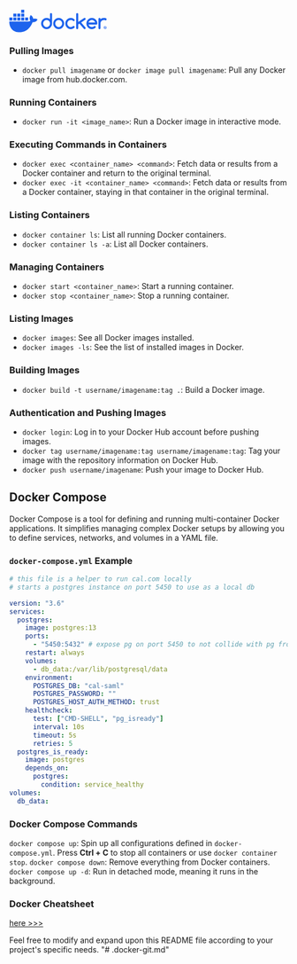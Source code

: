 <a href="https://www.docker.com/"><svg class="docker_logo " id="Layer_1" data-name="Layer 1" xmlns="http://www.w3.org/2000/svg" viewBox="0 0 2334.44 537.22" style="width: 35%; height: auto;"><defs><style>.cls-1 { fill: #1d63ed; stroke-width: 0px; }</style></defs><path class="cls-1" d="m664.01,223.35c-16.55-11.14-60.03-15.89-91.64-7.38-1.7-31.49-17.94-58.03-47.65-81.17l-10.99-7.38-7.33,11.07c-14.4,21.86-20.47,51-18.33,77.49,1.7,16.32,7.37,34.66,18.33,47.97-41.15,23.87-79.07,18.45-247.03,18.45H.06c-.76,37.93,5.34,110.88,51.73,170.27,5.12,6.56,10.74,12.91,16.84,19.02,37.72,37.77,94.71,65.47,179.93,65.54,130,.12,241.39-70.16,309.15-240.07,22.3.37,81.15,3.99,109.95-51.66.7-.94,7.33-14.76,7.33-14.76l-10.98-7.38Zm-494.72-39.14h-72.92v72.92h72.92v-72.92Zm94.21,0h-72.92v72.92h72.92v-72.92Zm94.21,0h-72.92v72.92h72.92v-72.92Zm94.21,0h-72.92v72.92h72.92v-72.92Zm-376.82,0H2.16v72.92h72.92v-72.92Zm94.21-92.11h-72.92v72.92h72.92v-72.92Zm94.21,0h-72.92v72.92h72.92v-72.92Zm94.21,0h-72.92v72.92h72.92v-72.92ZM357.7,0h-72.92v72.92h72.92V0Z"></path><g><path class="cls-1" d="m2329.93,424.7c0,18.94-14.87,33.81-34.21,33.81s-34.42-14.87-34.42-33.81,15.27-33.4,34.42-33.4,34.21,14.87,34.21,33.4Zm-60.08,0c0,14.87,11,26.68,26.07,26.68s25.46-11.81,25.46-26.47-10.8-26.89-25.65-26.89-25.87,12.02-25.87,26.68Zm20.58,17.52h-7.74v-33.4c3.04-.61,7.33-1.02,12.82-1.02,6.32,0,9.16,1.02,11.61,2.45,1.84,1.42,3.26,4.07,3.26,7.33,0,3.67-2.85,6.52-6.91,7.74v.41c3.24,1.21,5.08,3.66,6.1,8.14,1.01,5.09,1.62,7.13,2.45,8.35h-8.35c-1.02-1.22-1.64-4.27-2.65-8.15-.61-3.66-2.65-5.29-6.93-5.29h-3.66v13.45Zm.2-18.94h3.66c4.28,0,7.74-1.42,7.74-4.88,0-3.06-2.23-5.11-7.13-5.11-2.03,0-3.46.21-4.27.43v9.56Z"></path><path class="cls-1" d="m1017.65,86.68c-4.79-4.68-10.54-7.06-17.43-7.06s-12.81,2.38-17.42,7.06c-4.62,4.68-6.88,10.68-6.88,17.83v119.4c-23.7-19.59-51.05-29.47-82.16-29.47-36.16,0-67.08,13.06-92.7,39.27-25.62,26.12-38.34,57.72-38.34,94.78s12.81,68.57,38.34,94.78c25.62,26.12,56.46,39.27,92.7,39.27s66.74-13.06,92.7-39.27c25.62-25.86,38.34-57.45,38.34-94.78V104.5c0-7.15-2.35-13.15-7.15-17.83Zm-48.18,274.11v.18c-4.27,10.15-10.11,19.06-17.51,26.65-7.4,7.68-16.12,13.68-26.05,18.18-10.02,4.5-20.65,6.71-32.06,6.71s-22.3-2.21-32.32-6.71c-10.02-4.5-18.65-10.5-25.96-18.09-7.32-7.59-13.15-16.5-17.42-26.65-4.27-10.24-6.45-21.09-6.45-32.57s2.18-22.33,6.45-32.57c4.27-10.24,10.11-19.06,17.42-26.65,7.32-7.59,16.03-13.59,25.96-18.09,10.02-4.5,20.74-6.71,32.32-6.71s22.04,2.21,32.06,6.71c10.02,4.5,18.65,10.5,26.05,18.18,7.4,7.68,13.24,16.59,17.51,26.65,4.27,10.15,6.45,20.92,6.45,32.39s-2.18,22.33-6.45,32.39Z"></path><path class="cls-1" d="m2100.26,277.04c-6.36-15.89-16.05-30.27-28.76-43.16l-.17-.09c-25.88-26.12-56.82-39.27-92.7-39.27s-67.09,13.06-92.71,39.27c-25.62,26.12-38.33,57.72-38.33,94.78s12.81,68.57,38.33,94.78c25.62,26.12,56.47,39.27,92.71,39.27,32.92,0,61.41-10.85,85.64-32.56,4.69-4.94,7.06-10.94,7.06-17.92s-2.26-13.15-6.89-17.83c-4.61-4.68-10.45-7.06-17.42-7.06-6.09.18-11.5,2.21-16.11,6.27-7.32,6.35-15.25,11.21-23.87,14.39-8.63,3.18-18.04,4.77-28.31,4.77-9.07,0-17.78-1.41-26.05-4.32-8.29-2.91-16.03-6.89-22.92-12.09-6.98-5.21-12.98-11.38-18.12-18.71-5.14-7.24-9.06-15.27-11.67-24.09h185.32c6.87,0,12.62-2.38,17.42-7.06,4.8-4.68,7.15-10.68,7.15-17.83,0-18.53-3.24-35.74-9.58-51.54Zm-200.48,26.65c2.53-8.74,6.36-16.77,11.5-24.09,5.15-7.24,11.24-13.5,18.21-18.71,7.06-5.21,14.72-9.18,23.17-12.09,8.44-2.91,17.06-4.32,25.97-4.32s17.51,1.41,25.86,4.32c8.37,2.91,16.05,6.88,22.92,12.09,6.98,5.21,13.07,11.38,18.21,18.71,5.22,7.24,9.16,15.27,11.86,24.09h-157.71Z"></path><path class="cls-1" d="m2327.99,211.29c-4.36-4.32-9.85-7.68-16.47-10.15-6.62-2.47-13.85-4.15-21.78-5.12-7.84-.97-15.25-1.41-22.12-1.41-15.61,0-30.24,2.56-44,7.68-13.77,5.12-26.49,12.44-38.17,21.97v-4.76c0-6.88-2.35-12.71-7.15-17.56-4.78-4.85-10.45-7.32-17.15-7.32s-12.64,2.47-17.42,7.32c-4.8,4.85-7.15,10.77-7.15,17.56v218.25c0,6.88,2.35,12.71,7.15,17.56,4.78,4.85,10.53,7.32,17.42,7.32s12.45-2.47,17.15-7.32c4.8-4.85,7.15-10.77,7.15-17.56v-109.17c0-11.65,2.18-22.59,6.45-32.83,4.27-10.24,10.11-19.06,17.51-26.65,7.42-7.59,16.13-13.59,26.05-17.92,10.02-4.41,20.66-6.62,32.08-6.62s22.2,2.03,32.06,6c3.91,1.77,7.32,2.65,10.28,2.65,3.4,0,6.62-.62,9.58-1.94,2.96-1.32,5.58-3.09,7.76-5.38,2.18-2.29,3.91-4.94,5.22-8.03,1.31-3,2.01-6.27,2.01-9.8,0-6.88-2.18-12.44-6.53-16.77h.08Z"></path><path class="cls-1" d="m1304.98,277.12c-6.36-15.8-15.86-30.27-28.66-43.33-25.87-26.12-56.8-39.27-92.7-39.27s-67.08,13.06-92.7,39.27c-25.62,26.12-38.33,57.72-38.33,94.78s12.81,68.57,38.33,94.78c25.62,26.12,56.46,39.27,92.7,39.27s66.74-13.06,92.7-39.27c25.62-25.86,38.34-57.45,38.34-94.78-.18-18.53-3.4-35.65-9.67-51.45Zm-45.65,83.66v.18c-4.27,10.15-10.11,19.06-17.51,26.65-7.4,7.68-16.12,13.68-26.05,18.18-9.93,4.5-20.65,6.71-32.06,6.71s-22.3-2.21-32.32-6.71c-10.02-4.5-18.65-10.5-25.96-18.09-7.32-7.59-13.15-16.5-17.42-26.65-4.27-10.24-6.45-21.09-6.45-32.57s2.18-22.33,6.45-32.57c4.27-10.24,10.11-19.06,17.42-26.65,7.32-7.59,16.03-13.59,25.96-18.09,10.02-4.5,20.74-6.71,32.32-6.71s22.04,2.21,32.06,6.71c10.02,4.5,18.65,10.5,26.05,18.18,7.4,7.68,13.24,16.59,17.51,26.65,4.27,10.15,6.45,20.92,6.45,32.39s-2.18,22.33-6.45,32.39Z"></path><path class="cls-1" d="m1829.11,219.41c0-3.35-.7-6.53-2-9.53-1.31-3-3.05-5.73-5.23-8.03-2.18-2.29-4.79-4.15-7.75-5.38-2.96-1.23-6.18-1.94-9.58-1.94-4.88,0-9.24,1.24-13.07,3.8l-139.92,93.11V104.68c0-7.06-2.35-12.97-7.14-17.83-4.79-4.85-10.45-7.32-17.16-7.32s-12.63,2.47-17.43,7.32c-4.79,4.85-7.14,10.77-7.14,17.83v332.71c0,6.88,2.35,12.8,7.14,17.74,4.79,4.94,10.54,7.41,17.43,7.41s12.46-2.47,17.16-7.41c4.79-4.94,7.14-10.86,7.14-17.74v-86.4l28.58-19.15,108.12,124.17c4.36,4.32,9.85,6.44,16.38,6.44,3.4,0,6.62-.62,9.58-1.94,2.96-1.24,5.58-3.09,7.75-5.38,2.18-2.29,3.92-4.94,5.23-8.03,1.31-3,2-6.27,2-9.53,0-6.53-2.26-12.36-6.8-17.47l-100.63-115.87,98.01-65.13c6.27-4.32,9.32-10.94,9.32-19.86v.18Z"></path><path class="cls-1" d="m1414.85,269.09c7.49-7.59,16.21-13.59,26.23-17.92,10.02-4.41,20.65-6.62,32.06-6.62,10.28,0,19.78,1.77,28.58,5.29,8.71,3.53,17.08,8.74,25,15.53,4.7,3.79,10.02,5.73,15.94,5.73,7.06,0,12.81-2.38,17.43-7.15,4.62-4.77,6.88-10.77,6.88-17.92s-2.79-13.77-8.45-18.88c-24.05-21.71-52.53-32.57-85.38-32.57-36.16,0-67.08,13.06-92.7,39.27-25.62,26.12-38.33,57.72-38.33,94.78s12.81,68.57,38.33,94.78c25.62,26.12,56.46,39.27,92.7,39.27,32.76,0,61.25-10.85,85.38-32.57,5.14-5.29,7.76-11.38,7.76-18.44s-2.27-13.15-6.88-17.83c-4.62-4.68-10.45-7.06-17.42-7.06-5.92.18-11.07,1.94-15.42,5.29-7.84,6.88-16.03,12-24.83,15.44-8.71,3.44-18.21,5.12-28.58,5.12-11.41,0-22.04-2.21-32.06-6.62-10.02-4.41-18.73-10.41-26.23-17.91-7.49-7.5-13.42-16.5-17.69-26.65-4.27-10.24-6.45-21.18-6.45-32.83s2.18-22.59,6.45-32.83c4.27-10.24,10.19-19.06,17.69-26.65v-.09Z"></path></g></svg></a>

### Pulling Images

- `docker pull imagename` or `docker image pull imagename`: Pull any Docker image from hub.docker.com.

### Running Containers

- `docker run -it <image_name>`: Run a Docker image in interactive mode.

### Executing Commands in Containers

- `docker exec <container_name> <command>`: Fetch data or results from a Docker container and return to the original terminal.
- `docker exec -it <container_name> <command>`: Fetch data or results from a Docker container, staying in that container in the original terminal.

### Listing Containers

- `docker container ls`: List all running Docker containers.
- `docker container ls -a`: List all Docker containers.

### Managing Containers

- `docker start <container_name>`: Start a running container.
- `docker stop <container_name>`: Stop a running container.

### Listing Images

- `docker images`: See all Docker images installed.
- `docker images -ls`: See the list of installed images in Docker.

### Building Images

- `docker build -t username/imagename:tag .`: Build a Docker image.

### Authentication and Pushing Images

- `docker login`: Log in to your Docker Hub account before pushing images.
- `docker tag username/imagename:tag username/imagename:tag`: Tag your image with the repository information on Docker Hub.
- `docker push username/imagename`: Push your image to Docker Hub.

## Docker Compose

Docker Compose is a tool for defining and running multi-container Docker applications. It simplifies managing complex Docker setups by allowing you to define services, networks, and volumes in a YAML file.

### `docker-compose.yml` Example

```yaml
# this file is a helper to run cal.com locally
# starts a postgres instance on port 5450 to use as a local db

version: "3.6"
services:
  postgres:
    image: postgres:13
    ports:
      - "5450:5432" # expose pg on port 5450 to not collide with pg from elsewhere
    restart: always
    volumes:
      - db_data:/var/lib/postgresql/data
    environment:
      POSTGRES_DB: "cal-saml"
      POSTGRES_PASSWORD: ""
      POSTGRES_HOST_AUTH_METHOD: trust
    healthcheck:
      test: ["CMD-SHELL", "pg_isready"]
      interval: 10s
      timeout: 5s
      retries: 5
  postgres_is_ready:
    image: postgres
    depends_on:
      postgres:
        condition: service_healthy
volumes:
  db_data:
```

### Docker Compose Commands

`docker compose up`: Spin up all configurations defined in `docker-compose.yml`.
Press **Ctrl + C** to stop all containers or use `docker container stop`.
`docker compose down`: Remove everything from Docker containers.
`docker compose up -d`: Run in detached mode, meaning it runs in the background.

### Docker Cheatsheet

[here >>>](https://red-tabina-69.tiiny.site/)

Feel free to modify and expand upon this README file according to your project's specific needs.
"# .docker-git.md"
